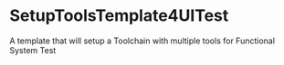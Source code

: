 # SetupToolsTemplate4UITest
A template that will setup a Toolchain with multiple tools for Functional System Test
